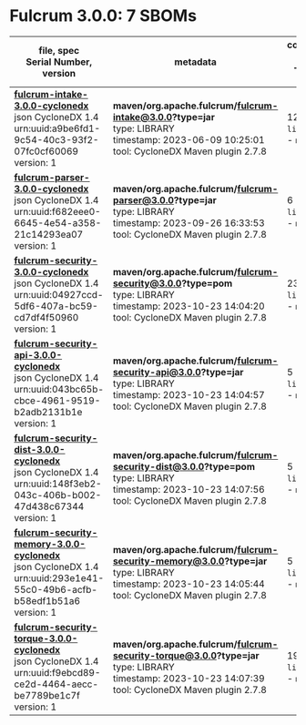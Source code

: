 Fulcrum 3.0.0: 7 SBOMs
=======

| file, spec<br>Serial Number, version| metadata | components<br>by type<br>- libs purl types |
| ----------------------------------- | -------- | ------------------------------------------ |
| **[fulcrum-intake-3.0.0-cyclonedx](maven/org.apache.fulcrum/fulcrum-intake/3.0.0/fulcrum-intake-3.0.0-cyclonedx.json)**<br>json CycloneDX 1.4<br>urn:uuid:a9be6fd1-9c54-40c3-93f2-07fc0cf60069<br>version: 1 | **maven/org.apache.fulcrum/fulcrum-intake@3.0.0?type=jar**<br>type: LIBRARY<br>timestamp: 2023-06-09 10:25:01<br>tool: CycloneDX Maven plugin 2.7.8 | 12<br>`library`: 12 <br>- `maven`: 12  |
| **[fulcrum-parser-3.0.0-cyclonedx](maven/org.apache.fulcrum/fulcrum-parser/3.0.0/fulcrum-parser-3.0.0-cyclonedx.json)**<br>json CycloneDX 1.4<br>urn:uuid:f682eee0-6645-4e54-a358-21c14293ea07<br>version: 1 | **maven/org.apache.fulcrum/fulcrum-parser@3.0.0?type=jar**<br>type: LIBRARY<br>timestamp: 2023-09-26 16:33:53<br>tool: CycloneDX Maven plugin 2.7.8 | 6<br>`library`: 6 <br>- `maven`: 6  |
| **[fulcrum-security-3.0.0-cyclonedx](maven/org.apache.fulcrum/fulcrum-security/3.0.0/fulcrum-security-3.0.0-cyclonedx.json)**<br>json CycloneDX 1.4<br>urn:uuid:04927ccd-5df6-407a-bc59-cd7df4f50960<br>version: 1 | **maven/org.apache.fulcrum/fulcrum-security@3.0.0?type=pom**<br>type: LIBRARY<br>timestamp: 2023-10-23 14:04:20<br>tool: CycloneDX Maven plugin 2.7.8 | 23<br>`library`: 23 <br>- `maven`: 23  |
| **[fulcrum-security-api-3.0.0-cyclonedx](maven/org.apache.fulcrum/fulcrum-security-api/3.0.0/fulcrum-security-api-3.0.0-cyclonedx.json)**<br>json CycloneDX 1.4<br>urn:uuid:043bc65b-cbce-4961-9519-b2adb2131b1e<br>version: 1 | **maven/org.apache.fulcrum/fulcrum-security-api@3.0.0?type=jar**<br>type: LIBRARY<br>timestamp: 2023-10-23 14:04:57<br>tool: CycloneDX Maven plugin 2.7.8 | 5<br>`library`: 5 <br>- `maven`: 5  |
| **[fulcrum-security-dist-3.0.0-cyclonedx](maven/org.apache.fulcrum/fulcrum-security-dist/3.0.0/fulcrum-security-dist-3.0.0-cyclonedx.json)**<br>json CycloneDX 1.4<br>urn:uuid:148f3eb2-043c-406b-b002-47d438c67344<br>version: 1 | **maven/org.apache.fulcrum/fulcrum-security-dist@3.0.0?type=pom**<br>type: LIBRARY<br>timestamp: 2023-10-23 14:07:56<br>tool: CycloneDX Maven plugin 2.7.8 | 5<br>`library`: 5 <br>- `maven`: 5  |
| **[fulcrum-security-memory-3.0.0-cyclonedx](maven/org.apache.fulcrum/fulcrum-security-memory/3.0.0/fulcrum-security-memory-3.0.0-cyclonedx.json)**<br>json CycloneDX 1.4<br>urn:uuid:293e1e41-55c0-49b6-acfb-b58edf1b51a6<br>version: 1 | **maven/org.apache.fulcrum/fulcrum-security-memory@3.0.0?type=jar**<br>type: LIBRARY<br>timestamp: 2023-10-23 14:05:44<br>tool: CycloneDX Maven plugin 2.7.8 | 5<br>`library`: 5 <br>- `maven`: 5  |
| **[fulcrum-security-torque-3.0.0-cyclonedx](maven/org.apache.fulcrum/fulcrum-security-torque/3.0.0/fulcrum-security-torque-3.0.0-cyclonedx.json)**<br>json CycloneDX 1.4<br>urn:uuid:f9ebcd89-ce2d-4464-aecc-be7789be1c7f<br>version: 1 | **maven/org.apache.fulcrum/fulcrum-security-torque@3.0.0?type=jar**<br>type: LIBRARY<br>timestamp: 2023-10-23 14:07:39<br>tool: CycloneDX Maven plugin 2.7.8 | 19<br>`library`: 19 <br>- `maven`: 19  |
